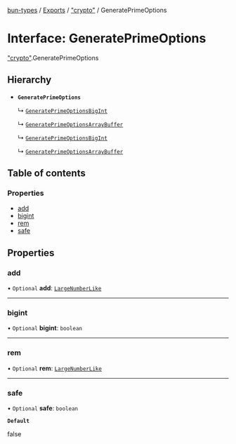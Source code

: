 [bun-types](https://oven-sh.github.io/bun-types/README.md) / [Exports](https://oven-sh.github.io/bun-types/modules.md) / ["crypto"](https://oven-sh.github.io/bun-types/modules/crypto_.md) / GeneratePrimeOptions

# Interface: GeneratePrimeOptions

["crypto"](https://oven-sh.github.io/bun-types/modules/crypto_.md).GeneratePrimeOptions

## Hierarchy

- **`GeneratePrimeOptions`**

  ↳ [`GeneratePrimeOptionsBigInt`](https://oven-sh.github.io/bun-types/interfaces/crypto_.GeneratePrimeOptionsBigInt.md)

  ↳ [`GeneratePrimeOptionsArrayBuffer`](https://oven-sh.github.io/bun-types/interfaces/crypto_.GeneratePrimeOptionsArrayBuffer.md)

  ↳ [`GeneratePrimeOptionsBigInt`](https://oven-sh.github.io/bun-types/interfaces/node_crypto_.GeneratePrimeOptionsBigInt.md)

  ↳ [`GeneratePrimeOptionsArrayBuffer`](https://oven-sh.github.io/bun-types/interfaces/node_crypto_.GeneratePrimeOptionsArrayBuffer.md)

## Table of contents

### Properties

- [add](https://oven-sh.github.io/bun-types/interfaces/crypto_.GeneratePrimeOptions.md#add)
- [bigint](https://oven-sh.github.io/bun-types/interfaces/crypto_.GeneratePrimeOptions.md#bigint)
- [rem](https://oven-sh.github.io/bun-types/interfaces/crypto_.GeneratePrimeOptions.md#rem)
- [safe](https://oven-sh.github.io/bun-types/interfaces/crypto_.GeneratePrimeOptions.md#safe)

## Properties

### add

• `Optional` **add**: [`LargeNumberLike`](https://oven-sh.github.io/bun-types/modules/crypto_.md#largenumberlike)

___

### bigint

• `Optional` **bigint**: `boolean`

___

### rem

• `Optional` **rem**: [`LargeNumberLike`](https://oven-sh.github.io/bun-types/modules/crypto_.md#largenumberlike)

___

### safe

• `Optional` **safe**: `boolean`

**`Default`**

false
